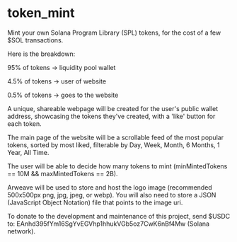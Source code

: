 # token_mint

Mint your own Solana Program Library (SPL) tokens, for the cost of a few $SOL transactions.

Here is the breakdown:

95% of tokens  -> liquidity pool wallet

4.5% of tokens -> user of website

0.5% of tokens -> goes to the website

A unique, shareable webpage will be created for the user's public wallet address, showcasing the tokens they've created, with a 'like' button for each token.

The main page of the website will be a scrollable feed of the most popular tokens, sorted by most liked, filterable by Day, Week, Month, 6 Months, 1 Year, All Time.

The user will be able to decide how many tokens to mint (minMintedTokens == 10M && maxMintedTokens == 2B).

Arweave will be used to store and host the logo image (recommended 500x500px png, jpg, jpeg, or webp). You will also need to store a JSON (JavaScript Object Notation) file that points to the image uri.

To donate to the development and maintenance of this project, send $USDC to: EAnhd395fYm16SgYvEGVhp1hhukVGb5oz7CwK6nBf4Mw (Solana network).
